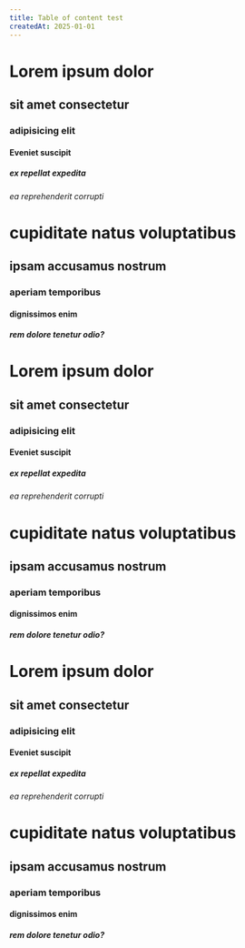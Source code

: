 ```yaml
---
title: Table of content test
createdAt: 2025-01-01
---
```


# Lorem ipsum dolor
## sit amet consectetur
### adipisicing elit
#### Eveniet suscipit
##### ex repellat expedita
###### ea reprehenderit corrupti
# cupiditate natus voluptatibus
## ipsam accusamus nostrum
### aperiam temporibus
#### dignissimos enim
##### rem dolore tenetur odio?
# Lorem ipsum dolor
## sit amet consectetur
### adipisicing elit
#### Eveniet suscipit
##### ex repellat expedita
###### ea reprehenderit corrupti
# cupiditate natus voluptatibus
## ipsam accusamus nostrum
### aperiam temporibus
#### dignissimos enim
##### rem dolore tenetur odio?
# Lorem ipsum dolor
## sit amet consectetur
### adipisicing elit
#### Eveniet suscipit
##### ex repellat expedita
###### ea reprehenderit corrupti
# cupiditate natus voluptatibus
## ipsam accusamus nostrum
### aperiam temporibus
#### dignissimos enim
##### rem dolore tenetur odio?